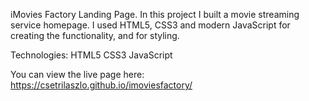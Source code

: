 iMovies Factory Landing Page. In this project I built a movie streaming service homepage. I used HTML5, CSS3 and modern JavaScript for creating the functionality, and for styling.

Technologies: HTML5 CSS3 JavaScript

You can view the live page here: https://csetrilaszlo.github.io/imoviesfactory/
